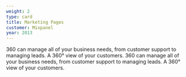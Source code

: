 ```yaml
---
weight: 2
type: card
title: Marketing Pages
customer: Mixpanel
year: 2013
---
```

360 can manage all of your business needs, from customer support to managing leads. A 360° view of your customers. 360 can manage all of your business needs, from customer support to managing leads. A 360° view of your customers.
